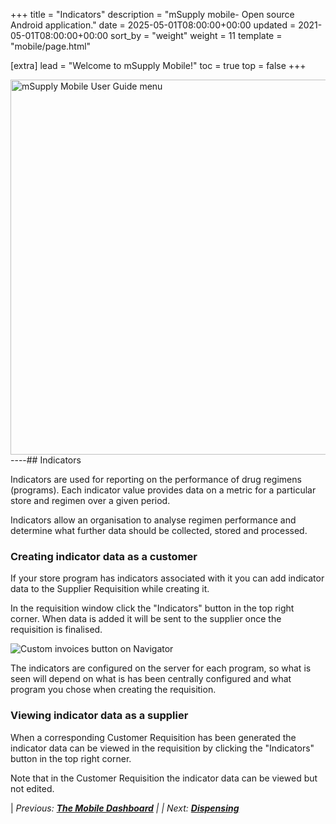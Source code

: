 +++
title = "Indicators"
description = "mSupply mobile- Open source Android application."
date = 2025-05-01T08:00:00+00:00
updated = 2021-05-01T08:00:00+00:00
sort_by = "weight"
weight = 11
template = "mobile/page.html"

[extra]
lead = "Welcome to mSupply Mobile!"
toc = true
top = false
+++

[<img src="/_media/banner_mobile_userguide.png?w=600&amp;tok=9b9def" class="media" loading="lazy" title="mSupply Mobile User Guide menu" alt="mSupply Mobile User Guide menu" width="600" />](/en:mobile:user_guide)
----## Indicators

Indicators are used for reporting on the performance of drug regimens (programs). Each indicator value provides data on a metric for a particular store and regimen over a given period. 

Indicators allow an organisation to analyse regimen performance and determine what further data should be collected, stored and processed.

### Creating indicator data as a customer

If your store program has indicators associated with it you can add indicator data to the Supplier Requisition while creating it.

In the requisition window click the "Indicators" button in the top right corner.  When data is added it will be sent to the supplier once the requisition is finalised.

![Custom invoices button on Navigator](/mobile/images/indicators.png)

The indicators are configured on the server for each program, so what is seen will depend on what is has been centrally configured and what program you chose when creating the requisition.

### Viewing indicator data as a supplier

When a corresponding Customer Requisition has been generated the indicator data can be viewed in the requisition by clicking the "Indicators" button in the top right corner. 

Note that in the Customer Requisition the indicator data can be viewed but not edited.

|  *Previous:  **[The Mobile Dashboard](/en:mobile:user_guide:mobile_dashboard)** | | Next:  **[Dispensing](/en:mobile:user_guide:dispensing)***  

